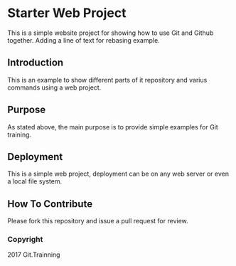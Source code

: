 # Starter Web Project

This is a simple website project for showing how to use Git and Github together. Adding a line of text for rebasing example.

## Introduction

This is an example to show different parts of it repository and varius commands using a web project.

## Purpose

As stated above, the main purpose is to provide simple examples for Git training.

## Deployment

This is a simple web project, deployment can be on any web server or even a local file system.

## How To Contribute

  Please fork this repository and issue a pull request for review.

### Copyright

2017 Git.Trainning
